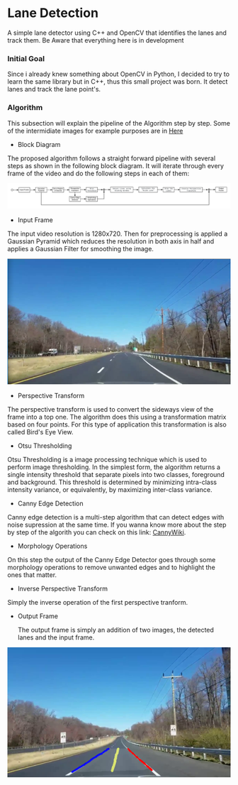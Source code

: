 
# Lane Detection
A simple lane detector  using C++ and OpenCV that identifies the lanes and track them. Be Aware that everything here is in development


### Initial Goal
Since i already knew something about OpenCV in Python, I decided to try to learn the same library but in C++, thus this small project was born. It detect lanes and track the lane point's.

### Algorithm
This subsection will explain the pipeline of the Algorithm step by step. Some of the intermidiate images for example purposes are in [Here](https://github.com/Nakalski/LaneDetection/blob/master/images/)

- Block Diagram

The proposed algorithm follows a straight forward pipeline with several steps as shown in the following block diagram. It will iterate through every frame of the video and do the following steps in each of them:

![Block Diagram](https://github.com/Nakalski/LaneDetection/blob/master/images/Diagrama.png)

- Input Frame

 The input video resolution is 1280x720. Then for preprocessing is applied a Gaussian Pyramid which reduces the resolution in both axis in half and applies a Gaussian Filter for smoothing the image.
 
![Input Frame](https://github.com/Nakalski/LaneDetection/blob/master/images/input_frame.png)

- Perspective Transform
 
 The perspective transform is used to convert the sideways view of the frame into a top one. The algorithm does this using a transformation matrix based on four points. For this type of application this transformation is also called Bird's Eye View.
 

- Otsu Thresholding
 
 Otsu Thresholding is a image processing technique which is used to perform image thresholding. In the simplest form, the algorithm returns a single intensity threshold that separate pixels into two classes, foreground and background. This threshold is determined by minimizing intra-class intensity variance, or equivalently, by maximizing inter-class variance. 
 

- Canny Edge Detection

Canny edge detection is a multi-step algorithm that can detect edges with noise supression at the same time. If you wanna know more about the step by step of the algorith you can check on this link: [CannyWiki](https://en.wikipedia.org/wiki/Canny_edge_detector).

- Morphology Operations
 
 On this step the output of the Canny Edge Detector goes through some morphology operations to remove unwanted edges and to highlight the ones that matter.
 
- Inverse Perspective Transform
 
 Simply the inverse operation of the first perspective tranform.
 
- Output Frame
 
  The output frame is simply an addition of two images, the detected lanes and the input frame.
  
![Output Frame](https://github.com/Nakalski/LaneDetection/blob/master/images/3.png)
